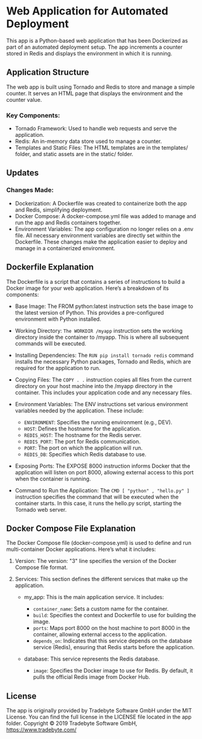# Web Application for Automated Deployment

This app is a Python-based web application that has been Dockerized as part of an automated deployment setup. The app increments a counter stored in Redis and displays the environment in which it is running.

## Application Structure
The web app is built using Tornado and Redis to store and manage a simple counter. It serves an HTML page that displays the environment and the counter value.

### Key Components:
  - Tornado Framework: Used to handle web requests and serve the application.
  - Redis: An in-memory data store used to manage a counter.
  - Templates and Static Files: The HTML templates are in the templates/ folder, and static assets are in the static/ folder.
## Updates
### Changes Made:
  - Dockerization: A Dockerfile was created to containerize both the app and Redis, simplifying deployment.
  - Docker Compose: A docker-compose.yml file was added to manage and run the app and Redis containers together.
  - Environment Variables: The app configuration no longer relies on a .env file. All necessary environment variables are directly set within the Dockerfile.
These changes make the application easier to deploy and manage in a containerized environment.
## Dockerfile Explanation
The Dockerfile is a script that contains a series of instructions to build a Docker image for your web application. Here’s a breakdown of its components:
  - Base Image: The FROM python:latest instruction sets the base image to the latest version of Python. This provides a pre-configured environment with Python installed.
  - Working Directory: ```The WORKDIR /myapp``` instruction sets the working directory inside the container to /myapp. This is where all subsequent commands will be executed.
  - Installing Dependencies: The ```RUN pip install tornado redis``` command installs the necessary Python packages, Tornado and Redis, which are required for the application to run.
  - Copying Files: The ```COPY . .``` instruction copies all files from the current directory on your host machine into the /myapp directory in the container. This includes your application code and any necessary files.
  - Environment Variables: The ENV instructions set various environment variables needed by the application. These include:
    
      - ```ENVIRONMENT```: Specifies the running environment (e.g., DEV).
      - ```HOST```: Defines the hostname for the application.
      - ```REDIS_HOST```: The hostname for the Redis server.
      - ```REDIS_PORT```: The port for Redis communication.
      - ```PORT```: The port on which the application will run.
      - ```REDIS_DB```: Specifies which Redis database to use.
  - Exposing Ports: The EXPOSE 8000 instruction informs Docker that the application will listen on port 8000, allowing external access to this port when the container is running.
  - Command to Run the Application: The ```CMD [ "python" , "hello.py" ]``` instruction specifies the command that will be executed when the container starts. In this case, it runs the hello.py script, starting the Tornado web server.
## Docker Compose File Explanation
The Docker Compose file (docker-compose.yml) is used to define and run multi-container Docker applications. Here’s what it includes:

1. Version: The version: "3" line specifies the version of the Docker Compose file format.

2. Services: This section defines the different services that make up the application.

    - my_app: This is the main application service. It includes:

        - ```container_name```: Sets a custom name for the container.
        - ```build```: Specifies the context and Dockerfile to use for building the image.
        - ```ports```: Maps port 8000 on the host machine to port 8000 in the container, allowing external access to the application.
        - ```depends_on```: Indicates that this service depends on the database service (Redis), ensuring that Redis starts before the application.
    - database: This service represents the Redis database.

        - ```image```: Specifies the Docker image to use for Redis. By default, it pulls the official Redis image from Docker Hub.

## License
The app is originally provided by Tradebyte Software GmbH under the MIT License. You can find the full license in the LICENSE file located in the app folder.
Copyright © 2019 Tradebyte Software GmbH, https://www.tradebyte.com/
